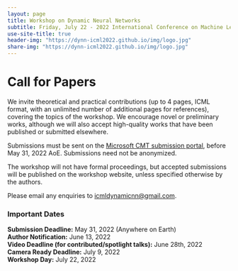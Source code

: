 ```yaml
---
layout: page
title: Workshop on Dynamic Neural Networks
subtitle: Friday, July 22 - 2022 International Conference on Machine Learning - Baltimore, MD
use-site-title: true
header-img: "https://dynn-icml2022.github.io/img/logo.jpg"
share-img: "https://dynn-icml2022.github.io/img/logo.jpg"
---
```


# Call for Papers
We invite theoretical and practical contributions (up to 4 pages, ICML format, with an unlimited number of additional pages for references), covering the topics of the workshop. We encourage novel or preliminary works, although we will also accept high-quality works that have been published or submitted elsewhere. 

Submissions must be sent on the [Microsoft CMT submission portal](https://cmt3.research.microsoft.com/DyNN2022/), before May 31, 2022 AoE. Submissions need not be anonymized. 

The workshop will not have formal proceedings, but accepted submissions will be published on the workshop website, unless specified otherwise by the authors.

Please email any enquiries to [icmldynamicnn@gmail.com](mailto:icmldynamicnn@gmail.com).


### Important Dates 

<!--{% include dates.md %} <a href="{site.url}/2020/img/KR2ML2020_template.zip">NeurIPS paper format (adapted)</a>. -->
**Submission Deadline:** May 31, 2022 (Anywhere on Earth) <br>
**Author Notification:** June 13, 2022 <br>
**Video Deadline (for contributed/spotlight talks):** June 28th, 2022 <br>
**Camera Ready Deadline:** July 9, 2022 <br>
**Workshop Day:** July 22, 2022



<!-- ### Best Paper Awards
Three best paper awards will selected, based on scientific merit, impact, and clarity. A $500.00 USD cash prize will be awarded to the 1st prize best paper. Best paper awards are nominated by program committee and judged by the Best Paper award committee. 

Award sponsor:<br>
<a href='https://www.amazon.science/'><img src="{{site.url}}/img/amazon_science.png" height="140px"></a> -->


